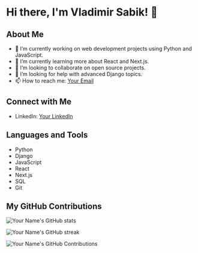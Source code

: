 # Hi there, I'm Vladimir Sabik! 👋

## About Me
- 🔭 I’m currently working on web development projects using Python and JavaScript.
- 🌱 I’m currently learning more about React and Next.js.
- 👯 I’m looking to collaborate on open source projects.
- 🤔 I’m looking for help with advanced Django topics.
- 📫 How to reach me: [Your Email](mailto:your.email@example.com)

## Connect with Me
- LinkedIn: [Your LinkedIn](https://www.linkedin.com/in/yourusername/)

## Languages and Tools
- Python
- Django
- JavaScript
- React
- Next.js
- SQL
- Git

## My GitHub Contributions
![Your Name's GitHub stats](https://github-readme-stats.vercel.app/api?username=Aberran&show_icons=true&theme=radical)

![Your Name's GitHub streak](https://github-readme-streak-stats.herokuapp.com/?user=Aberran&theme=dark)

![Your Name's GitHub Contributions](https://activity-graph.herokuapp.com/graph?username=Aberran&theme=github)
